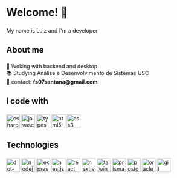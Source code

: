 <h1 align="left">Welcome! 👋</h1>

###

<p align="left">My name is Luiz and I'm a developer</p>

###

<h2 align="left">About me</h2>

###

<p align="left">👾 Woking with backend and desktop<br>📚 Studying Análise e Desenvolvimento de Sistemas USC<br>📧 contact: <strong>fs07santana@gmail.com</strong></p>

###

<h2 align="left">I code with</h2>

###

<div align="left">
  <img src="https://img.shields.io/badge/C Sharp-239120?logo=csharp&logoColor=white&style=for-the-badge" height="36" alt="csharp logo"  />
  <img src="https://img.shields.io/badge/JavaScript-F7DF1E?logo=javascript&logoColor=black&style=for-the-badge" height="36" alt="javascript logo"  />
  <img src="https://img.shields.io/badge/TypeScript-3178C6?logo=typescript&logoColor=white&style=for-the-badge" height="36" alt="typescript logo"  />
  <img src="https://img.shields.io/badge/HTML5-E34F26?logo=html5&logoColor=white&style=for-the-badge" height="36" alt="html5 logo"  />
  <img src="https://img.shields.io/badge/CSS3-1572B6?logo=css3&logoColor=white&style=for-the-badge" height="36" alt="css3 logo"  />
</div>

###

<h2 align="left">Technologies</h2>

###

<div align="left">
  <img src="https://img.shields.io/badge/.NET-512BD4?logo=dotnet&logoColor=white&style=for-the-badge" height="36" alt="dot-net logo"  />
  <img src="https://img.shields.io/badge/Node.js-339933?logo=nodedotjs&logoColor=white&style=for-the-badge" height="36" alt="nodejs logo"  />
  <img src="https://img.shields.io/badge/Express-000000?logo=express&logoColor=white&style=for-the-badge" height="36" alt="express logo"  />
  <img src="https://img.shields.io/badge/NestJS-E0234E?logo=nestjs&logoColor=white&style=for-the-badge" height="36" alt="nestjs logo"  />
  <img src="https://img.shields.io/badge/React-61DAFB?logo=react&logoColor=black&style=for-the-badge" height="36" alt="react logo"  />
  <img src="https://img.shields.io/badge/Next.js-000000?logo=nextdotjs&logoColor=white&style=for-the-badge" height="36" alt="nextjs logo"  />
  <img src="https://img.shields.io/badge/Tailwind CSS-06B6D4?logo=tailwindcss&logoColor=black&style=for-the-badge" height="36" alt="tailwindcss logo"  />
  <img src="https://img.shields.io/badge/Prisma-2D3748?logo=prisma&logoColor=white&style=for-the-badge" height="36" alt="prisma logo"  />
  <img src="https://img.shields.io/badge/PostgreSQL-4169E1?logo=postgresql&logoColor=white&style=for-the-badge" height="36" alt="postgresql logo"  />
<!--   <img src="https://img.shields.io/badge/MySQL-4479A1?logo=mysql&logoColor=white&style=for-the-badge" height="36" alt="mysql logo"  /> -->
  <img src="https://img.shields.io/badge/Oracle-F80000?logo=oracle&logoColor=white&style=for-the-badge" height="36" alt="oracle logo"  />
  <img src="https://img.shields.io/badge/Git-F05032?logo=git&logoColor=white&style=for-the-badge" height="36" alt="git logo"  />
</div>

###
